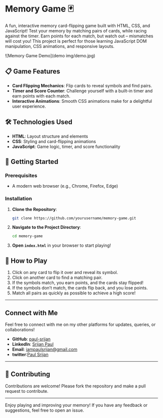 # Memory Game 🃏

A fun, interactive memory card-flipping game built with HTML, CSS, and JavaScript! Test your memory by matching pairs of cards, while racing against the timer. Earn points for each match, but watch out – mismatches will cost you! This project is perfect for those learning JavaScript DOM manipulation, CSS animations, and responsive layouts.

![Memory Game Demo](demo img/demo.jpg)

## 📋 Game Features
- **Card Flipping Mechanics**: Flip cards to reveal symbols and find pairs.
- **Timer and Score Counter**: Challenge yourself with a built-in timer and earn points with each match.
- **Interactive Animations**: Smooth CSS animations make for a delightful user experience.

## 🛠️ Technologies Used
- **HTML**: Layout structure and elements
- **CSS**: Styling and card-flipping animations
- **JavaScript**: Game logic, timer, and score functionality

## 🚀 Getting Started

### Prerequisites
- A modern web browser (e.g., Chrome, Firefox, Edge)

### Installation
1. **Clone the Repository**:
    ```bash
    git clone https://github.com/yourusername/memory-game.git
    ```
2. **Navigate to the Project Directory**:
    ```bash
    cd memory-game
    ```
3. **Open `index.html`** in your browser to start playing!

## 📖 How to Play
1. Click on any card to flip it over and reveal its symbol.
2. Click on another card to find a matching pair.
3. If the symbols match, you earn points, and the cards stay flipped!
4. If the symbols don’t match, the cards flip back, and you lose points.
5. Match all pairs as quickly as possible to achieve a high score!

---

## Connect with Me

Feel free to connect with me on my other platforms for updates, queries, or collaborations!


- **GitHub**: [paul-srijan](https://github.com/paul-srijan)
- **LinkedIn**: [Srijan Paul](https://www.linkedin.com/in/srijan-paul-547354260/)
- **Email**: iampaulsrijan@gmail.com
- **twitter**:[Paul Srijan](https://x.com/iampaulsrijan)

---



## 🤝 Contributing
Contributions are welcome! Please fork the repository and make a pull request to contribute.

---

Enjoy playing and improving your memory! If you have any feedback or suggestions, feel free to open an issue.
